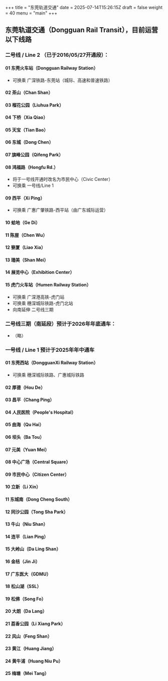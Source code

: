 +++
title = "东莞轨道交通"
date = 2025-07-14T15:26:15Z
draft = false
weight = 40
menu = "main"
+++

## 东莞轨道交通（Dongguan Rail Transit），目前运营以下线路
### 二号线 / Line 2 （已于2016/05/27开通段）：
#### 01 东莞火车站（Dongguan Railway Station） 
* 可换乘 广深铁路-东莞站（城际、高速和普速铁路）
#### 02 茶山（Chan Shan）
#### 03 榴花公园（Liuhua Park）
#### 04 下桥（Xia Qiao）
#### 05 天宝（Tian Bao）
#### 06 东城（Dong Chen）
#### 07 旗峰公园（Qifeng Park）
#### 08 鸿福路（Hongfu Rd.）
* 将于一号线开通时改名为市民中心（Civic Center）
* 可换乘 一号线/Line 1
#### 09 西平（Xi Ping）
* 可换乘 广惠广肇铁路-西平站（由广东城际运营）
#### 10 蛤地（Ge Di）
#### 11 陈屋（Chen Wu）
#### 12 寮厦（Liao Xia）
#### 13 珊美（Shan Mei）
#### 14 展览中心（Exhibition Center）
#### 15 虎门火车站（Humen Railway Station）
* 可换乘 广深港高铁-虎门站
* 可换乘 穗深城际铁路-虎门北站
* 向南延伸 二号线三期
### 二号线三期（南延段）预计于2026年年底通车：
* （略）
### 一号线 / Line 1 预计于2025年年中通车
#### 01 东莞西站（DongguanXi Railway Station）
* 可换乘 穗深城际铁路、广惠城际铁路
#### 02 厚德（Hou De）
#### 03 昌平（Chang Ping）
#### 04 人民医院（People's Hospital）
#### 05 曲海（Qu Hai）
#### 06 坝头（Ba Tou）
#### 07 元美（Yuan Mei）
#### 08 中心广场（Central Square）
#### 09 市民中心（Citizen Center）
#### 10 立新（Li Xin）
#### 11 东城南（Dong Cheng South）
#### 12 同沙公园（Tong Sha Park）
#### 13 牛山（Niu Shan）
#### 14 连平（Lian Ping）
#### 15 大岭山（Da Ling Shan）
#### 16 金桔（Jin Ji）
#### 17 广东医大（GDMU）
#### 18 松山湖（SSL）
#### 19 松佛（Song Fo）
#### 20 大朗（Da Lang）
#### 21 荔香公园（Li Xiang Park）
#### 22 风山（Feng Shan）
#### 23 黄江（Huang Jiang）
#### 24 黄牛浦（Huang Niu Pu）
#### 25 梅塘（Mei Tang）